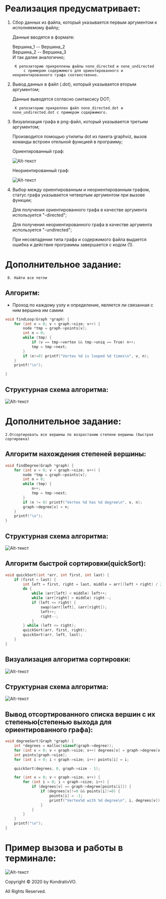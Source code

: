 

# Реализация предусматривает:

1) Cбор данных из файла, который указывается первым аргументом к исполняемому файлу;

	Данные вводятся в формате:
	
	Вершина_1 -- Вершина_2                                                                                                                     
        Вершина_2 -- Вершина_3                                                                                                                      
        И так далее аналогично;
	
	
		К репозиторию прикреплены файлы none_directed и none_undirected 
			c примером содержимого для ориентированного и неориентированного графа соотвественно.


2) Вывод данных в файл (.dot), который указывается вторым аргументом;

	Данные выводятся согласно синтаксису DOT;

		К репозиторию прикреплен файл none_directed.dot и none_undirected.dot c примером содержимого.


3) Визуализация графа в png-файл, который указывается третьим аргументом;

	Производится помощью утилиты dot из пакета graphviz, вызов команды встроен отельной функцией в программу;

	Ориентированный граф:
	
	![Alt-текст](https://github.com/Kobanoss/FLaTA/blob/master/graph_flata/none_directed.png)	
	
	Неориентированный граф:
	
	![Alt-текст](https://github.com/Kobanoss/FLaTA/blob/master/graph_flata/none_undirected.png)




4) Выбор между ориентированным и неориентированным графом, статус графа указывается четвертым аргументом при вызове функции;

	Для получения ориентированного графа в качестве аргумента используется "-directed";
	
	Для получения неориентированного графа в качестве аргумента используется "-undirected";
	
	
	При несовпадении типа графа и содержимого файла выдается ошибка и действие программы завершается с кодом (1).


# Дополнительное задание: 
	 8. Найти все петли

## Алгоритм: 
- Проход по каждому узлу и определение, является ли связанная с ним вершина им самим		
``` C
void findLoop(Graph *graph) {
    for (int v = 0; v < graph->size; v++) {
        node *tmp = graph->points[v];
        int n = 0;
        while (tmp) {
            if (v == tmp->vertex && tmp->uniq == True) n++;
            tmp = tmp->next;
        }
        if (n!=0) printf("Vertex %d is looped %d times\n", v, n);
    }
    printf("\n");

}
```
## Структурная схема алгоритма: 
![Alt-текст](https://github.com/Kobanoss/FLaTA/blob/master/graph_flata/find_loop_upd.png)


# Дополнительное задание:
	2.Отсортировать все вершины по возрастанию степени вершины (быстрая сортировка)

## Алгоритм нахождения степеней вершины: 
``` C
void findDegree(Graph *graph) {
    for (int v = 0; v < graph->size; v++) {
        node *tmp = graph->points[v];
        int n = 0;
        while (tmp) {
            n++;
            tmp = tmp->next;
        }
        if (n != 0) printf("Vertex %d has %d degree\n", v, n);
        graph->degree[v] = n;
    }
    printf("\n");
}
```
## Структурная схема алгоритма: 
![Alt-текст](https://github.com/Kobanoss/FLaTA/blob/master/graph_flata/find_degree_upd.png)

## Алгоритм быстрой сортировки(quickSort): 
``` C
void quickSort(int *arr, int first, int last) {
    if (first < last) {
        int left = first, right = last, middle = arr[(left + right) / 2];
        do {
            while (arr[left] < middle) left++;
            while (arr[right] > middle) right--;
            if (left <= right) {
                swap(&arr[left], &arr[right]);
                left++;
                right--;
            }
        } while (left <= right);
        quickSort(arr, first, right);
        quickSort(arr, left, last);
    }
}
```
## Визуализация алгоритма сортировки:
![Alt-текст](https://github.com/Kobanoss/FLaTA/blob/master/graph_flata/quick_sort_upd.gif)
## Структурная схема алгоритма: 
![Alt-текст](https://github.com/Kobanoss/FLaTA/blob/master/graph_flata/quick_sort.png)

## Вывод отсортированного списка вершин с их степенью(степенью выхода для ориентированного графа): 
``` C
void degreeSort(Graph *graph) {
    int *degrees = malloc(sizeof(graph->degree));
    for (int v = 0; v < graph->size; v++) degrees[v] = graph->degree[v];
    int points[graph->size];
    for (int i = 0; i < graph->size; i++) points[i] = i;

    quickSort(degrees, 0, graph->size - 1);

    for (int v = 0; v < graph->size; v++) {
        for (int i = 0; i < graph->size; i++) {
            if (degrees[v] == graph->degree[points[i]]) {
                if (degrees[v]!=0 && points[i]!=0) {
                    points[i] = -1;
                    printf("Vertex%d with %d degree\n", i, degrees[v]);
                }
            }
        }
    }
    printf("\n");
}
```



# Пример вызова и работы в терминале: 

![Alt-текст](https://github.com/Kobanoss/FLaTA/blob/master/graph_flata/term.png)


Copyright © 2020 by KondrativVO. 

All Rights Reserved.
